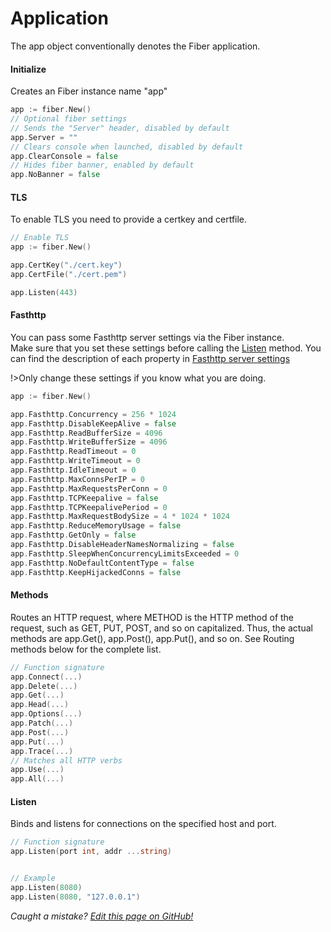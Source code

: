 # Application
The app object conventionally denotes the Fiber application.

#### Initialize
Creates an Fiber instance name "app"
```go
app := fiber.New()
// Optional fiber settings
// Sends the "Server" header, disabled by default
app.Server = ""
// Clears console when launched, disabled by default
app.ClearConsole = false
// Hides fiber banner, enabled by default
app.NoBanner = false
```

#### TLS
To enable TLS you need to provide a certkey and certfile.
```go
// Enable TLS
app := fiber.New()

app.CertKey("./cert.key")
app.CertFile("./cert.pem")

app.Listen(443)
```
#### Fasthttp
You can pass some Fasthttp server settings via the Fiber instance.  
Make sure that you set these settings before calling the [Listen](#listen) method. You can find the description of each property in [Fasthttp server settings](https://github.com/valyala/fasthttp/blob/master/server.go#L150)

!>Only change these settings if you know what you are doing.
```go
app := fiber.New()

app.Fasthttp.Concurrency = 256 * 1024
app.Fasthttp.DisableKeepAlive = false
app.Fasthttp.ReadBufferSize = 4096
app.Fasthttp.WriteBufferSize = 4096
app.Fasthttp.ReadTimeout = 0
app.Fasthttp.WriteTimeout = 0
app.Fasthttp.IdleTimeout = 0
app.Fasthttp.MaxConnsPerIP = 0
app.Fasthttp.MaxRequestsPerConn = 0
app.Fasthttp.TCPKeepalive = false
app.Fasthttp.TCPKeepalivePeriod = 0
app.Fasthttp.MaxRequestBodySize = 4 * 1024 * 1024
app.Fasthttp.ReduceMemoryUsage = false
app.Fasthttp.GetOnly = false
app.Fasthttp.DisableHeaderNamesNormalizing = false
app.Fasthttp.SleepWhenConcurrencyLimitsExceeded = 0
app.Fasthttp.NoDefaultContentType = false
app.Fasthttp.KeepHijackedConns = false
```

#### Methods
Routes an HTTP request, where METHOD is the HTTP method of the request, such as GET, PUT, POST, and so on capitalized. Thus, the actual methods are app.Get(), app.Post(), app.Put(), and so on. See Routing methods below for the complete list.
```go
// Function signature
app.Connect(...)
app.Delete(...)
app.Get(...)
app.Head(...)
app.Options(...)
app.Patch(...)
app.Post(...)
app.Put(...)
app.Trace(...)
// Matches all HTTP verbs
app.Use(...)
app.All(...)
```

#### Listen
Binds and listens for connections on the specified host and port.
```go
// Function signature
app.Listen(port int, addr ...string)


// Example
app.Listen(8080)
app.Listen(8080, "127.0.0.1")
```


*Caught a mistake? [Edit this page on GitHub!](https://github.com/Fenny/fiber/blob/master/docs/application.md)*
